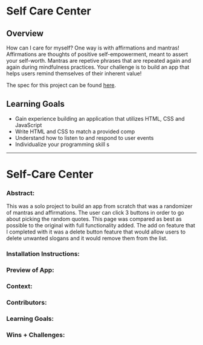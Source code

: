 # Self Care Center
## Overview
How can I care for myself? One way is with affirmations and mantras!
Affirmations are thoughts of positive self-empowerment, meant to assert your self-worth.
Mantras are repetive phrases that are repeated again and again during mindfulness practices. Your challenge is to build an app that helps users remind themselves of their inherent value!

The spec for this project can be found [here](https://frontend.turing.io/projects/module-1/self-care-center.html).

## Learning Goals

- Gain experience building an application that utilizes HTML, CSS and JavaScript
- Write HTML and CSS to match a provided comp
- Understand how to listen to and respond to user events
- Individualize your programming skill s

______________________________________________________  

# Self-Care Center

### Abstract:
[//]: <> (Briefly describe what you built and its features. What problem is the app solving? How does this application solve that problem?)

This was a solo project to build an app from scratch that was a randomizer of mantras and affirmations. The user can click 3 buttons in order to go about picking the random quotes. This page was compared as best as possible to the original with full functionality added. The add on feature that I completed with it was a delete button feature that would allow users to delete unwanted slogans and it would remove them from the list.

### Installation Instructions:
[//]: <> (What steps does a person have to take to get your app cloned down and running?)



### Preview of App:
[//]: <> (Provide ONE gif or screenshot of your application - choose the "coolest" piece of functionality to show off.)

### Context:
[//]: <> (Give some context for the project here. How long did you have to work on it? How far into the Turing program are you?)

### Contributors:
[//]: <> (Who worked on this application? Link to their GitHubs.)

### Learning Goals:
[//]: <> (What were the learning goals of this project? What tech did you work with?)



### Wins + Challenges:
[//]: <> (What are 2-3 wins you have from this project? What were some challenges you faced - and how did you get over them?)
